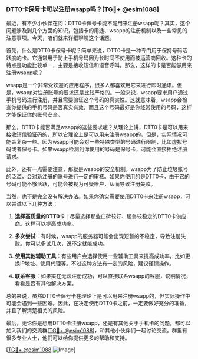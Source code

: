 ### DTT0卡保号卡可以注册wsapp吗？[[TG💪+ @esim1088](https://t.me/s/esim1088)]

最近，有不少小伙伴在问：DTT0卡保号卡能不能用来注册wsapp呢？其实，这个问题涉及到几个方面的知识，包括卡的用途、wsapp的注册机制以及一些常见的注意事项。今天，咱们就来详细聊聊这个话题。

首先，什么是DTT0卡保号卡呢？简单来说，DTT0卡是一种专门用于保持号码活跃度的卡。它通常用于防止手机号码因为长时间不使用而被运营商回收。这种卡的特点是功能比较单一，主要是接收短信和语音呼叫。那么，这样的卡是否能够用来注册wsapp呢？

wsapp是一个非常受欢迎的应用程序，很多人都喜欢用它来进行即时通讯。但是，wsapp对注册账号的要求还是比较严格的。一般来说，wsapp要求用户通过手机号码进行注册，并且需要验证这个号码的真实性。这就意味着，wsapp会检查你提供的手机号码是否真实有效，而且这个号码最好是你经常使用的号码，这样才能保证你的账号安全。

那么，DTT0卡能否满足wsapp的这些要求呢？从理论上讲，DTT0卡是可以用来接收短信验证码的，所以它理论上是可以用来注册wsapp的。但是，实际情况可能会复杂一些。因为wsapp可能会对一些特殊类型的号码进行限制，比如虚拟号码或者保号卡。如果wsapp检测到你使用的号码是保号卡，可能会直接拒绝注册请求。

此外，还有一点需要注意，那就是wsapp的安全机制。wsapp为了防止垃圾账号的泛滥，会对新注册的账号进行一定的审核。如果你使用的是DTT0卡，由于它的号码可能不够活跃，可能会被视为可疑账户，从而导致注册失败。

当然，也不是完全没有解决办法。如果你确实需要使用DTT0卡来注册wsapp，可以尝试以下几种方法：

1. **选择高质量的DTT0卡**：尽量选择那些口碑较好、服务较稳定的DTT0卡供应商。这样可以提高成功率。
   
2. **多次尝试**：有时候，wsapp的服务器可能会出现短暂的不稳定，导致注册失败。你可以多试几次，说不定就能成功。

3. **使用其他辅助工具**：有些用户会选择使用一些辅助工具来提高成功率，比如更换IP地址、使用代理等。不过这种方法有一定的风险，建议谨慎操作。

4. **联系客服**：如果实在无法注册成功，可以直接联系wsapp的客服，说明情况，看看是否有其他解决方案。

总的来说，虽然DTT0卡保号卡在理论上是可以用来注册wsapp的，但实际操作中可能会遇到一些困难。因此，在决定使用DTT0卡之前，一定要做好充分的准备，并且了解清楚相关的风险。

最后，无论你是想用DTT0卡注册wsapp，还是有其他关于手机卡的问题，都可以加入我们的交流群[[TG💪+ @esim1088](https://t.me/s/esim1088)]，和其他小伙伴们一起讨论交流。群里有很多专业人士，他们可以给你提供更多的帮助和支持。

[[TG💪+ @esim1088](https://t.me/s/esim1088) ![Image](https://i.postimg.cc/4NQfJmqS/Snipaste-2025-05-13-00-14-12.png)]